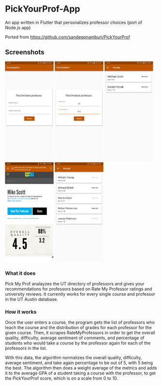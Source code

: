 # PickYourProf-App
An app written in Flutter that personalizes professor choices (port of Node.js app)

Ported from https://github.com/sandeepnamburi/PickYourProf

## Screenshots

[<img src="./README_assets/Home.jpg" width=160>](/README_assets/Home.jpg)
[<img src="./README_assets/CS314Entry.jpg" width=160>](/README_assets/CS314Entry.jpg)
[<img src="./README_assets/CS314Results.jpg" width=160>](/README_assets/CS314Results.jpg)
[<img src="./README_assets/MikeScottInfo.jpg" width=160>](/README_assets/MikeScottInfo.jpg)
[<img src="./README_assets/CS429Results.jpg" width=160>](/README_assets/CS429Results.jpg)


### What it does
Pick My Prof analayzes the UT directory of professors and gives your recommendations for professors based on Rate My Professor ratings and university reviews. It currently works for every single course and professor in the UT Austin database.

### How it works
Once the user enters a course, the program gets the list of professors who teach the course and the distribution of grades
for each professor for the given course. Then, it scrapes RateMyProfessors in order to get the overall quality, difficulty, average sentiment of comments, and percentage of students who would take a course by the professor again for each of the professors in the list.

With this data, the algorithm normalizes the overall quality, difficulty, average sentiment, and take again percentage to be out of 5, with 5 being the best. The algorithm then does a weight average of the metrics and adds it to the average GPA of a student taking a course with the professor, to get the PickYourProf score, which is on a scale from 0 to 10.

